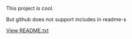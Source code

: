 This project is cool.

But github does not support includes in readme-s

[View README.txt](subfolder/README.txt)

